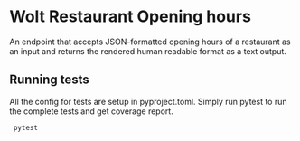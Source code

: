 # Wolt Restaurant Opening hours

An endpoint that accepts JSON-formatted opening hours of a
restaurant as an input and returns the rendered human readable format as a text output.

## Running tests
All the config for tests are setup in pyproject.toml. Simply run pytest to run the complete tests and get coverage report.

```
 pytest
```
